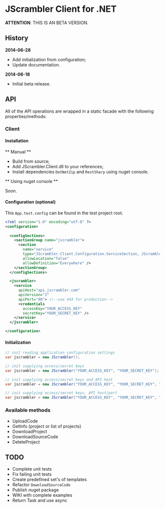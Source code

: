 JScrambler Client for .NET
==========================

**ATTENTION**: THIS IS AN BETA VERSION. 

History
-------
**2014-06-28**

* Add initialization from configuration;
* Update documentation.

**2014-06-18**

* Initial beta release.

API
---
All of the API operations are wrapped in a static facade with the following properties/methods:

### Client

#### Installation

** Manual **

* Build from source;
* Add JScrambler.Client.dll to your references;
* Install dependencies `DotNetZip` and `RestSharp` using nuget console.


** Using nuget console **

Soon.

#### Configuration (optional)

This `App.test.config` can be found in the test project root.

```xml
<?xml version="1.0" encoding="utf-8" ?>
<configuration>
  
  <configSections>
    <sectionGroup name="jscrambler">
      <section
        name="service"
        type="JScrambler.Client.Configuration.ServiceSection, JScrambler.Client"
        allowLocation="false"
        allowDefinition="Everywhere" />
    </sectionGroup>
  </configSections>

  <jscrambler>
    <service 
      apiHost="api.jscrambler.com" 
      apiVersion="3" 
      apiPort="80"> <!--use 443 for production--> 
      <credentials
        accessKey="YOUR_ACCESS_KEY" 
        secretKey="YOUR_SECRET_KEY" />
    </service>
  </jscrambler>

</configuration>
```

#### Initialization

```csharp
// init reading application configuration settings
var jscrambler = new JScrambler();

// init supplying access/secret keys
var jscrambler = new JScrambler("YOUR_ACCESS_KEY", "YOUR_SECRET_KEY");

// init supplying access/secret keys and API host
var jscrambler = new JScrambler("YOUR_ACCESS_KEY", "YOUR_SECRET_KEY", "api.jscrambler.com");

// init supplying access/secret keys, API host/port
var jscrambler = new JScrambler("YOUR_ACCESS_KEY", "YOUR_SECRET_KEY", "api.jscrambler.com", 80);
```

### Available methods

* UploadCode
* GetInfo (project or list of projects)
* DownloadProject
* DownloadSourceCode
* DeleteProject

TODO
---
* Complete unit tests
* Fix failing unit tests
* Create predefined set's of templates
* Refactor `DownloadSourceCode`
* Publish nuget package
* WIKI with complete examples
* Return Task and use async
